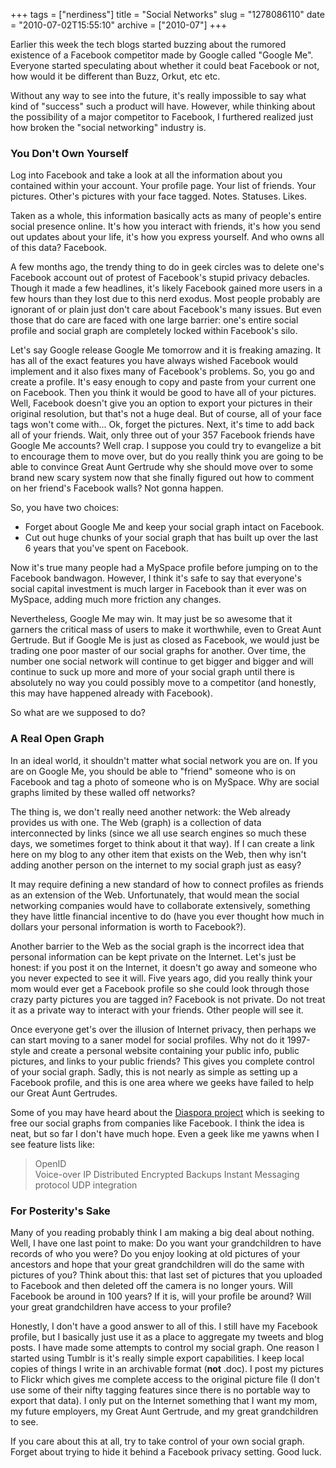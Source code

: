 +++
tags = ["nerdiness"]
title = "Social Networks"
slug = "1278086110"
date = "2010-07-02T15:55:10"
archive = ["2010-07"]
+++

Earlier this week the tech blogs started buzzing about the rumored
existence of a Facebook competitor made by Google called "Google Me".
Everyone started speculating about whether it could beat Facebook or not,
how would it be different than Buzz, Orkut, etc etc.

Without any way to see into the future, it's really impossible to say what
kind of "success" such a product will have.  However, while thinking about
the possibility of a major competitor to Facebook, I furthered realized
just how broken the "social networking" industry is.

### You Don't Own Yourself ###

Log into Facebook and take a look at all the information about you
contained within your account.  Your profile page.  Your list of friends.
Your pictures.  Other's pictures with your face tagged.  Notes.  Statuses.
Likes.

Taken as a whole, this information basically acts as many of people's
entire social presence online.  It's how you interact with friends, it's
how you send out updates about your life, it's how you express yourself.
And who owns all of this data? Facebook.

A few months ago, the trendy thing to do in geek circles was to delete
one's Facebook account out of protest of Facebook's stupid privacy
debacles.  Though it made a few headlines, it's likely Facebook gained
more users in a few hours than they lost due to this nerd exodus.  Most
people probably are ignorant of or plain just don't care about Facebook's
many issues.  But even those that do care are faced with one large
barrier: one's entire social profile and social graph are completely
locked within Facebook's silo.

Let's say Google release Google Me tomorrow and it is freaking amazing.
It has all of the exact features you have always wished Facebook would
implement and it also fixes many of Facebook's problems.  So, you go and
create a profile.  It's easy enough to copy and paste from your current
one on Facebook.  Then you think it would be good to have all of your
pictures.  Well, Facebook doesn't give you an option to export your
pictures in their original resolution, but that's not a huge deal.  But of
course, all of your face tags won't come with... Ok, forget the pictures.
Next, it's time to add back all of your friends.  Wait, only three out of
your 357 Facebook friends have Google Me accounts? Well crap.  I suppose
you could try to evangelize a bit to encourage them to move over, but do
you really think you are going to be able to convince Great Aunt Gertrude
why she should move over to some brand new scary system now that she
finally figured out how to comment on her friend's Facebook walls?  Not
gonna happen.

So, you have two choices: 

- Forget about Google Me and keep your social graph intact on Facebook.
- Cut out huge chunks of your social graph that has built up over the last
  6 years that you've spent on Facebook.  

Now it's true many people had a MySpace profile before jumping on to the
Facebook bandwagon.  However, I think it's safe to say that everyone's
social capital investment is much larger in Facebook than it ever was on
MySpace, adding much more friction any changes.

Nevertheless, Google Me may win.  It may just be so awesome that it
garners the critical mass of users to make it worthwhile, even to Great
Aunt Gertrude.  But if Google Me is just as closed as Facebook, we would
just be trading one poor master of our social graphs for another.  Over
time, the number one social network will continue to get bigger and bigger
and will continue to suck up more and more of your social graph until
there is absolutely no way you could possibly move to a competitor (and
honestly, this may have happened already with Facebook).

So what are we supposed to do?

### A Real Open Graph ###

In an ideal world, it shouldn't matter what social network you are on.  If
you are on Google Me, you should be able to "friend" someone who is on
Facebook and tag a photo of someone who is on MySpace.  Why are social
graphs limited by these walled off networks?

The thing is, we don't really need another network: the Web already
provides us with one.  The Web (graph) is a collection of data
interconnected by links (since we all use search engines so much these
days, we sometimes forget to think about it that way).  If I can create
a link here on my blog to any other item that exists on the Web, then why
isn't adding another person on the internet to my social graph just as
easy?

It may require defining a new standard of how to connect profiles as
friends as an extension of the Web.  Unfortunately, that would mean the
social networking companies would have to collaborate extensively,
something they have little financial incentive to do (have you ever
thought how much in dollars your personal information is worth to
Facebook?).

Another barrier to the Web as the social graph is the incorrect idea that
personal information can be kept private on the Internet.  Let's just be
honest:  if you post it on the Internet, it doesn't go away and someone
who you never expected to see it will.  Five years ago, did you really
think your mom would ever get a Facebook profile so she could look through
those crazy party pictures you are tagged in?  Facebook is not private.
Do not treat it as a private way to interact with your friends.  Other
people will see it.

Once everyone get's over the illusion of Internet privacy, then perhaps we
can start moving to a saner model for social profiles. Why not do it
1997-style and create a personal website containing your public info,
public pictures, and links to your public friends?  This gives you
complete control of your social graph.  Sadly, this is not nearly as
simple as setting up a Facebook profile, and this is one area where we
geeks have failed to help our Great Aunt Gertrudes.

Some of you may have heard about the [Diaspora project][1] which is
seeking to free our social graphs from companies like Facebook.  I think
the idea is neat, but so far I don't have much hope.  Even a geek like me
yawns when I see feature lists like:

>OpenID  
Voice-over IP  Distributed Encrypted Backups  Instant Messaging protocol
UDP integration  

### For Posterity's Sake ###

Many of you reading probably think I am making a big deal about nothing.
Well, I have one last point to make:  Do you want your grandchildren to
have records of who you were?  Do you enjoy looking at old pictures of
your ancestors and hope that your great grandchildren will do the same
with pictures of you?  Think about this: that last set of pictures that
you uploaded to Facebook and then deleted off the camera is no longer
yours.  Will Facebook be around in 100 years?  If it is, will your profile
be around?  Will your great grandchildren have access to your profile?

Honestly, I don't have a good answer to all of this.  I still have my
Facebook profile, but I basically just use it as a place to aggregate my
tweets and blog posts.  I have made some attempts to control my social
graph.  One reason I started using Tumblr is it's really simple export
capabilities.  I keep local copies of things I write in an archivable
format (**not** .doc).  I post my pictures to Flickr which gives me
complete access to the original picture file (I don't use some of their
nifty tagging features since there is no portable way to export that
data).  I only put on the Internet something that I want my mom, my future
employers, my Great Aunt Gertrude, and my great grandchildren to see.  

If you care about this at all, try to take control of your own social
graph.  Forget about trying to hide it behind a Facebook privacy setting.
Good luck.

[1]: http://www.joindiaspora.com/
